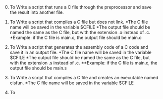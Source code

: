 0. To Write a script that runs a C file through the preprocessor and save the result into another file.

1. To Write a script that compiles a C file but does not link.
 *The C file name will be saved in the variable $CFILE
 *The output file should be named the same as the C file, but with the extension .o instead of .c.
 *Example: if the C file is main.c, the output file should be main.o

2. To Write a script that generates the assembly code of a C code and save it in an output file.
 *The C file name will be saved in the variable $CFILE
 *The output file should be named the same as the C file, but with the extension .s instead of .c.
   **Example: if the C file is main.c, the output file should be main.s

3. To Write a script that compiles a C file and creates an executable named cisfun.
  *The C file name will be saved in the variable $CFILE

4. To
